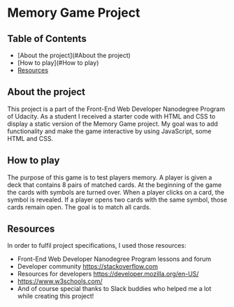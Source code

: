 # Memory Game Project

## Table of Contents

* [About the project](#About the project)
* [How to play](#How to play)
* [Resources](#Resources)

## About the project

This project is a part of the Front-End Web Developer Nanodegree Program of Udacity. As a student I received a starter code with HTML and CSS to display a static version of the Memory Game project. My goal was to add functionality and make the game interactive by using JavaScript, some HTML and CSS.

## How to play

The purpose of this game is to test players memory. A player is given a deck that contains 8 pairs of matched cards. At the beginning of the game the cards with symbols are turned over. When a player clicks on a card, the symbol is revealed. If a player opens two cards with the same symbol, those cards remain open. The goal is to match all cards. 

## Resources

In order to fulfil project specifications, I used those resources:

* Front-End Web Developer Nanodegree Program lessons and forum
* Developer community https://stackoverflow.com
* Resources for developers https://developer.mozilla.org/en-US/
* https://www.w3schools.com/
* And of course special thanks to Slack buddies who helped me a lot while creating this project!